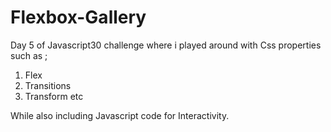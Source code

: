 # Flexbox-Gallery
Day 5 of Javascript30 challenge where i played around with Css properties such as ;
1. Flex
2. Transitions
3. Transform etc

While also including Javascript code for Interactivity.
